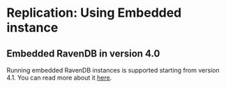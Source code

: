 # Replication: Using Embedded instance

## Embedded RavenDB in version 4.0
Running embedded RavenDB instances is supported starting from version 4.1. You can read more about it [here](../../../../../4.1/csharp/server/embedded).
